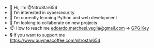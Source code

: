 - 👋 Hi, I’m @NitroStar654
- 👀 I’m interested in cybersecurity
- 🌱 I’m currently learning Python and web development
- 💞️ I’m looking to collaborate on new projects
- 📫 How to reach me edoardo.marchesi.veglia@gmail.com => [GPG Key](https://keys.openpgp.org/vks/v1/by-fingerprint/5541BDAAB88BB1BA23F1D0CC88EFC320049CAE1E)
- 💲 If you want to support me https://www.buymeacoffee.com/nitrostar654
<!---
NitroStar654/NitroStar654 is a ✨ special ✨ repository because its `README.md` (this file) appears on your GitHub profile.
You can click the Preview link to take a look at your changes.
--->
